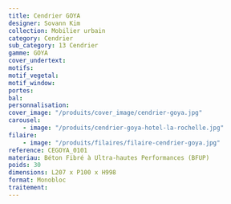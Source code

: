 ```yaml
---
title: Cendrier GOYA
designer: Sovann Kim
collection: Mobilier urbain
category: Cendrier
sub_category: 13 Cendrier
gamme: GOYA
cover_undertext:
motifs:
motif_vegetal:
motif_window:
portes:
bal:
personnalisation:
cover_image: "/produits/cover_image/cendrier-goya.jpg"
carousel:
    - image: "/produits/cendrier-goya-hotel-la-rochelle.jpg"
filaire:
    - image: "/produits/filaires/filaire-cendrier-goya.jpg"
reference: CEGOYA_0101
materiau: Béton Fibré à Ultra-hautes Performances (BFUP)
poids: 30
dimensions: L207 x P100 x H998
format: Monobloc
traitement:
---
```

